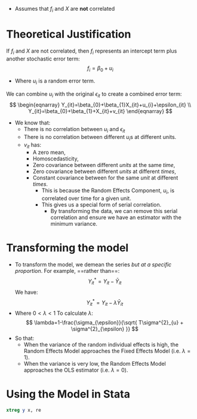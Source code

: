 - Assumes that $f_{i}$ and $X$ are **not** correlated
# Theoretical Justification
If $f_{i}$ and $X$ are not correlated, then $f_{i}$ represents an intercept term plus another stochastic error term:
$$
f_{i}=\beta_{0}+u_{i}
$$
- Where $u_{i}$ is a random error term.

We can combine $u_{i}$ with the original $\epsilon_{it}$ to create a combined error term:
$$
\begin{eqnarray}
Y_{it}=\beta_{0}+\beta_{1}X_{it}+u_{i}+\epsilon_{it} \\
Y_{it}=\beta_{0}+\beta_{1}+X_{it}+v_{it}
\end{eqnarray}
$$
- We know that:
	- There is no correlation between $u_{i}$ and $\epsilon_{it}$
	- There is no correlation between different $u_{i}$s at different units.
	- $v_{it}$ has:
		- A zero mean,
		- Homoscedasticity,
		- Zero covariance between different *units* at the same *time*,
		- Zero covariance between different *units* at different *times*,
		- Constant covariance between for the same *unit* at different *times*.
			- This is because the Random Effects Component, $u_{i}$, is correlated over time for a given unit.
			- This gives us a special form of serial correlation.
				- By transforming the data, we can remove this serial correlation and ensure we have an estimator with the minimum variance.
# Transforming the model
- To transform the model, we demean the series *but at a specific proportion*.
For example, ==rather than==:
$$
Y_{it}^*=Y_{it}-\bar{Y}_{it}
$$
We have:
$$
Y_{it}^*=Y_{it}-\lambda \bar{Y}_{it}
$$
- Where $0<\lambda<1$
To calculate $\lambda$:
$$
\lambda=1-\frac{\sigma_{\epsilon}}{\sqrt{ T\sigma^{2}_{u} + \sigma^{2}_{\epsilon} }}
$$
- So that:
	- When the variance of the random individual effects is high, the Random Effects Model approaches the Fixed Effects Model (i.e. $\lambda=1$).
	- When the variance is very low, the Random Effects Model approaches the OLS estimator (i.e. $\lambda=0$).
# Using the Model in Stata
```Stata
xtreg y x, re
```